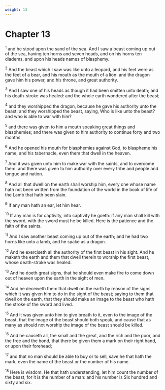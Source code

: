 ```yaml
---
weight: 13
---
```


# Chapter 13

<sup>1</sup> and he stood upon the sand of the sea. And I saw a beast coming up out of the sea, having ten horns and seven heads, and on his horns ten diadems, and upon his heads names of blasphemy. 

<sup>2</sup> And the beast which I saw was like unto a leopard, and his feet were as the feet of a bear, and his mouth as the mouth of a lion: and the dragon gave him his power, and his throne, and great authority. 

<sup>3</sup> And I saw one of his heads as though it had been smitten unto death; and his death-stroke was healed: and the whole earth wondered after the beast; 

<sup>4</sup> and they worshipped the dragon, because he gave his authority unto the beast; and they worshipped the beast, saying, Who is like unto the beast? and who is able to war with him? 

<sup>5</sup> and there was given to him a mouth speaking great things and blasphemies; and there was given to him authority to continue forty and two months. 

<sup>6</sup> And he opened his mouth for blasphemies against God, to blaspheme his name, and his tabernacle, even them that dwell in the heaven. 

<sup>7</sup> And it was given unto him to make war with the saints, and to overcome them: and there was given to him authority over every tribe and people and tongue and nation. 

<sup>8</sup> And all that dwell on the earth shall worship him, every one whose name hath not been written from the foundation of the world in the book of life of the Lamb that hath been slain. 

<sup>9</sup> If any man hath an ear, let him hear. 

<sup>10</sup> If any man is for captivity, into captivity he goeth: if any man shall kill with the sword, with the sword must he be killed. Here is the patience and the faith of the saints. 

<sup>11</sup> And I saw another beast coming up out of the earth; and he had two horns like unto a lamb, and he spake as a dragon. 

<sup>12</sup> And he exerciseth all the authority of the first beast in his sight. And he maketh the earth and them that dwell therein to worship the first beast, whose death-stroke was healed. 

<sup>13</sup> And he doeth great signs, that he should even make fire to come down out of heaven upon the earth in the sight of men. 

<sup>14</sup> And he deceiveth them that dwell on the earth by reason of the signs which it was given him to do in the sight of the beast; saying to them that dwell on the earth, that they should make an image to the beast who hath the stroke of the sword and lived. 

<sup>15</sup> And it was given unto him to give breath to it, even to the image of the beast, that the image of the beast should both speak, and cause that as many as should not worship the image of the beast should be killed. 

<sup>16</sup> And he causeth all, the small and the great, and the rich and the poor, and the free and the bond, that there be given them a mark on their right hand, or upon their forehead; 

<sup>17</sup> and that no man should be able to buy or to sell, save he that hath the mark, even the name of the beast or the number of his name. 

<sup>18</sup> Here is wisdom. He that hath understanding, let him count the number of the beast; for it is the number of a man: and his number is Six hundred and sixty and six. 


